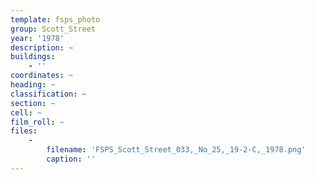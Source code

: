 ```yaml
---
template: fsps_photo
group: Scott_Street
year: '1978'
description: ~
buildings:
    - ''
coordinates: ~
heading: ~
classification: ~
section: ~
cell: ~
film_roll: ~
files:
    -
        filename: 'FSPS_Scott_Street_033,_No_25,_19-2-C,_1978.png'
        caption: ''
---
```

